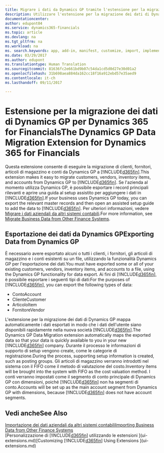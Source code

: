 ```yaml
---
title: Migrare i dati da Dynamics GP tramite l'estensione per la migrazione dei dati | Documenti Microsoft
description: Utilizzare l'estensione per la migrazione dei dati di Dynamics GP per migrare i dati relativi a clienti, fornitori, articoli di magazzino e conti da Dynamics GP a Dynamics 365 for Financials.
documentationcenter: 
author: edupont04
ms.service: dynamics365-financials
ms.topic: article
ms.devlang: na
ms.tgt_pltfrm: na
ms.workload: na
ms. search.keywords: app, add-in, manifest, customize, import, implement
ms.date: 03/29/2017
ms.author: edupont
ms.translationtype: Human Translation
ms.sourcegitcommit: 81636fc2e661bd9b07c54da1cd5d0d27e30d01a2
ms.openlocfilehash: 31b698aea884da162cc18f16a912ebd57e35aed9
ms.contentlocale: it-ch
ms.lasthandoff: 09/11/2017

---
```

# <a name="the-dynamics-gp-data-migration-extension-for-dynamics-365-for-financials"></a><span data-ttu-id="566d0-103">Estensione per la migrazione dei dati di Dynamics GP per Dynamics 365 for Financials</span><span class="sxs-lookup"><span data-stu-id="566d0-103">The Dynamics GP Data Migration Extension for Dynamics 365 for Financials</span></span>
<span data-ttu-id="566d0-104">Questa estensione consente di eseguire la migrazione di clienti, fornitori, articoli di magazzino e conti da Dynamics GP a [!INCLUDE[d365fin](includes/d365fin_md.md)].</span><span class="sxs-lookup"><span data-stu-id="566d0-104">This extension makes it easy to migrate customers, vendors, inventory items, and accounts from Dynamics GP to [!INCLUDE[d365fin](includes/d365fin_md.md)].</span></span> <span data-ttu-id="566d0-105">Se l'azienda al momento utilizza Dynamics GP, è possibile esportare i record principali rilevanti e aprire una guida al setup assistito per aggiungere i dati in [!INCLUDE[d365fin](includes/d365fin_md.md)].</span><span class="sxs-lookup"><span data-stu-id="566d0-105">If your business uses Dynamics GP today, you can export the relevant master records and then open an assisted setup guide to add the data to [!INCLUDE[d365fin](includes/d365fin_md.md)].</span></span> <span data-ttu-id="566d0-106">Per ulteriori informazioni, vedere [Migrare i dati aziendali da altri sistemi contabili](upload-data.md).</span><span class="sxs-lookup"><span data-stu-id="566d0-106">For more information, see [Migrate Business Data from Other Finance Systems](upload-data.md).</span></span>

## <a name="exporting-data-from-dynamics-gp"></a><span data-ttu-id="566d0-107">Esportazione dei dati da Dynamics GP</span><span class="sxs-lookup"><span data-stu-id="566d0-107">Exporting Data from Dynamics GP</span></span>
<span data-ttu-id="566d0-108">È necessario avere esportato alcuni o tutti i clienti, i fornitori, gli articoli di magazzino e i conti esistenti su un file, utilizzando la funzionalità Dynamics GP per l'esportazione dei dati.</span><span class="sxs-lookup"><span data-stu-id="566d0-108">You must have exported some or all of your existing customers, vendors, inventory items, and accounts to a file, using the Dynamics GP functionality for data export.</span></span> <span data-ttu-id="566d0-109">Ai fini di [!INCLUDE[d365fin](includes/d365fin_md.md)], è possibile esportare i seguenti tipi di dati:</span><span class="sxs-lookup"><span data-stu-id="566d0-109">For the purposes of [!INCLUDE[d365fin](includes/d365fin_md.md)], you can export the following types of data:</span></span>

* <span data-ttu-id="566d0-110">Conto</span><span class="sxs-lookup"><span data-stu-id="566d0-110">Account</span></span>  
* <span data-ttu-id="566d0-111">Cliente</span><span class="sxs-lookup"><span data-stu-id="566d0-111">Customer</span></span>  
* <span data-ttu-id="566d0-112">Articolo</span><span class="sxs-lookup"><span data-stu-id="566d0-112">Item</span></span>  
* <span data-ttu-id="566d0-113">Fornitore</span><span class="sxs-lookup"><span data-stu-id="566d0-113">Vendor</span></span>  

<span data-ttu-id="566d0-114">L'estensione per la migrazione dei dati di Dynamics GP mappa automaticamente i dati esportati in modo che i dati dell'utente siano disponibili rapidamente nella nuova società [!INCLUDE[d365fin](includes/d365fin_md.md)].</span><span class="sxs-lookup"><span data-stu-id="566d0-114">The Dynamics GP Data Migration extension automatically maps the exported data so that your data is quickly available to you in your new [!INCLUDE[d365fin](includes/d365fin_md.md)] company.</span></span> <span data-ttu-id="566d0-115">Durante il processo le informazioni di supporto di setup vengono create, come le categorie di registrazione.</span><span class="sxs-lookup"><span data-stu-id="566d0-115">During the process, supporting setup information is created, such as posting groups.</span></span> <span data-ttu-id="566d0-116">Gli articoli di magazzino verranno introdotti nel sistema con il FIFO come il metodo di valutazione del costo.</span><span class="sxs-lookup"><span data-stu-id="566d0-116">Inventory items will be brought into the system with FIFO as the cost valuation method.</span></span> <span data-ttu-id="566d0-117">I conti verranno impostati come il segmento di conto principale di Dynamics GP con dimensioni, poiché [!INCLUDE[d365fin](includes/d365fin_long_md.md)] non ha segmenti di conto.</span><span class="sxs-lookup"><span data-stu-id="566d0-117">Accounts will be set up as the main account segment from Dynamics GP with dimensions, because [!INCLUDE[d365fin](includes/d365fin_long_md.md)] does not have account segments.</span></span>

## <a name="see-also"></a><span data-ttu-id="566d0-118">Vedi anche</span><span class="sxs-lookup"><span data-stu-id="566d0-118">See Also</span></span>
[<span data-ttu-id="566d0-119">Importazione dei dati aziendali da altri sistemi contabili</span><span class="sxs-lookup"><span data-stu-id="566d0-119">Importing Business Data from Other Finance Systems</span></span>](upload-data.md)  
<span data-ttu-id="566d0-120">[Personalizzazione di [!INCLUDE[d365fin](includes/d365fin_md.md)] utilizzando le estensioni ](ui-extensions.md)</span><span class="sxs-lookup"><span data-stu-id="566d0-120">[Customizing [!INCLUDE[d365fin](includes/d365fin_md.md)] Using Extensions ](ui-extensions.md)</span></span>  

